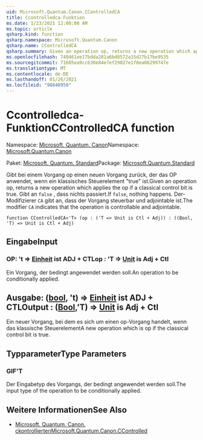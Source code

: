 ```yaml
---
uid: Microsoft.Quantum.Canon.CControlledCA
title: Ccontrolledca-Funktion
ms.date: 1/23/2021 12:00:00 AM
ms.topic: article
qsharp.kind: function
qsharp.namespace: Microsoft.Quantum.Canon
qsharp.name: CControlledCA
qsharp.summary: Given an operation op, returns a new operation which applies the op if a classical control bit is true. If `false`, nothing happens. The modifier `CA` indicates that the operation is controllable and adjointable.
ms.openlocfilehash: 740461ee17bdda281a6bd8572a15d27b17be9535
ms.sourcegitcommit: 71605ea9cc630e84e7ef29027e1f0ea06299747e
ms.translationtype: MT
ms.contentlocale: de-DE
ms.lasthandoff: 01/26/2021
ms.locfileid: "98840950"
---
```

# <a name="ccontrolledca-function"></a><span data-ttu-id="64fa4-102">Ccontrolledca-Funktion</span><span class="sxs-lookup"><span data-stu-id="64fa4-102">CControlledCA function</span></span>

<span data-ttu-id="64fa4-103">Namespace: [Microsoft. Quantum. Canon](xref:Microsoft.Quantum.Canon)</span><span class="sxs-lookup"><span data-stu-id="64fa4-103">Namespace: [Microsoft.Quantum.Canon](xref:Microsoft.Quantum.Canon)</span></span>

<span data-ttu-id="64fa4-104">Paket: [Microsoft. Quantum. Standard](https://nuget.org/packages/Microsoft.Quantum.Standard)</span><span class="sxs-lookup"><span data-stu-id="64fa4-104">Package: [Microsoft.Quantum.Standard](https://nuget.org/packages/Microsoft.Quantum.Standard)</span></span>


<span data-ttu-id="64fa4-105">Gibt bei einem Vorgang op einen neuen Vorgang zurück, der das OP anwendet, wenn ein klassisches Steuerelement "true" ist.</span><span class="sxs-lookup"><span data-stu-id="64fa4-105">Given an operation op, returns a new operation which applies the op if a classical control bit is true.</span></span> <span data-ttu-id="64fa4-106">Gibt an `false` , dass nichts passiert.</span><span class="sxs-lookup"><span data-stu-id="64fa4-106">If `false`, nothing happens.</span></span>
<span data-ttu-id="64fa4-107">Der-Modifizierer `CA` gibt an, dass der Vorgang steuerbar und adjointable ist.</span><span class="sxs-lookup"><span data-stu-id="64fa4-107">The modifier `CA` indicates that the operation is controllable and adjointable.</span></span>

```qsharp
function CControlledCA<'T> (op : ('T => Unit is Ctl + Adj)) : ((Bool, 'T) => Unit is Ctl + Adj)
```


## <a name="input"></a><span data-ttu-id="64fa4-108">Eingabe</span><span class="sxs-lookup"><span data-stu-id="64fa4-108">Input</span></span>

### <a name="op--t--unit--is-adj--ctl"></a><span data-ttu-id="64fa4-109">OP: 't => [Einheit](xref:microsoft.quantum.lang-ref.unit)  ist ADJ + CTL</span><span class="sxs-lookup"><span data-stu-id="64fa4-109">op : 'T => [Unit](xref:microsoft.quantum.lang-ref.unit)  is Adj + Ctl</span></span>

<span data-ttu-id="64fa4-110">Ein Vorgang, der bedingt angewendet werden soll.</span><span class="sxs-lookup"><span data-stu-id="64fa4-110">An operation to be conditionally applied.</span></span>



## <a name="output--boolt--unit--is-adj--ctl"></a><span data-ttu-id="64fa4-111">Ausgabe: ([bool](xref:microsoft.quantum.lang-ref.bool), 't) => [Einheit](xref:microsoft.quantum.lang-ref.unit)  ist ADJ + CTL</span><span class="sxs-lookup"><span data-stu-id="64fa4-111">Output : ([Bool](xref:microsoft.quantum.lang-ref.bool),'T) => [Unit](xref:microsoft.quantum.lang-ref.unit)  is Adj + Ctl</span></span>

<span data-ttu-id="64fa4-112">Ein neuer Vorgang, bei dem es sich um einen op-Vorgang handelt, wenn das klassische Steuerelement</span><span class="sxs-lookup"><span data-stu-id="64fa4-112">A new operation which is op if the classical control bit is true.</span></span>

## <a name="type-parameters"></a><span data-ttu-id="64fa4-113">Typparameter</span><span class="sxs-lookup"><span data-stu-id="64fa4-113">Type Parameters</span></span>

### <a name="t"></a><span data-ttu-id="64fa4-114">GIF</span><span class="sxs-lookup"><span data-stu-id="64fa4-114">'T</span></span>

<span data-ttu-id="64fa4-115">Der Eingabetyp des Vorgangs, der bedingt angewendet werden soll.</span><span class="sxs-lookup"><span data-stu-id="64fa4-115">The input type of the operation to be conditionally applied.</span></span>

## <a name="see-also"></a><span data-ttu-id="64fa4-116">Weitere Informationen</span><span class="sxs-lookup"><span data-stu-id="64fa4-116">See Also</span></span>

- [<span data-ttu-id="64fa4-117">Microsoft. Quantum. Canon. ckontrollierten</span><span class="sxs-lookup"><span data-stu-id="64fa4-117">Microsoft.Quantum.Canon.CControlled</span></span>](xref:Microsoft.Quantum.Canon.CControlled)